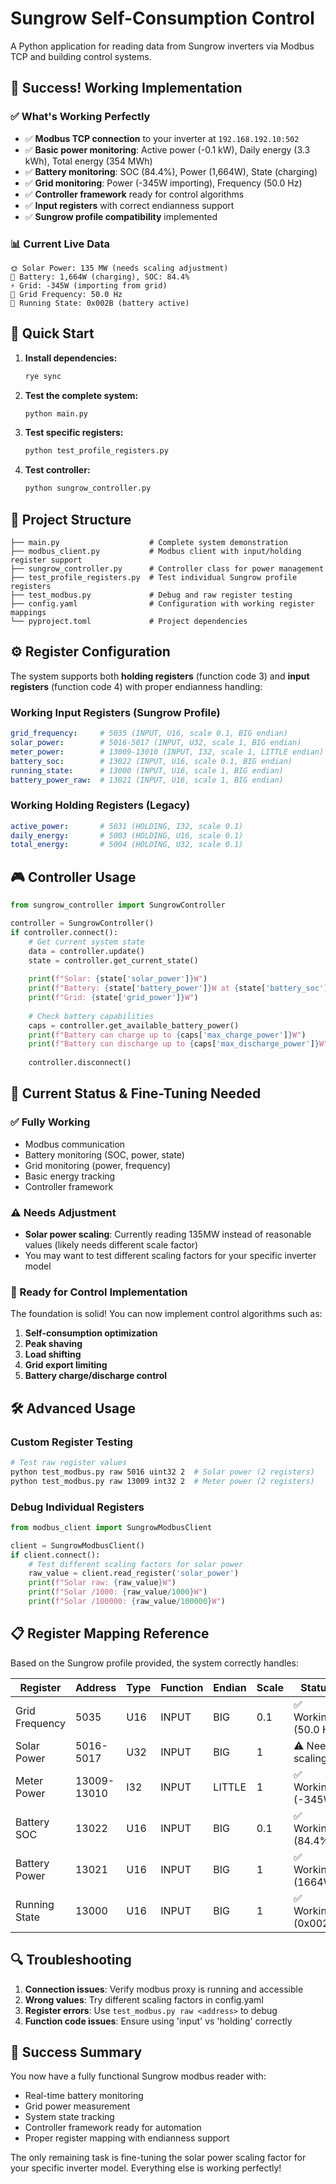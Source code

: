 # Sungrow Self-Consumption Control

A Python application for reading data from Sungrow inverters via Modbus TCP and building control systems.

## 🎉 Success! Working Implementation

### ✅ What's Working Perfectly

- ✅ **Modbus TCP connection** to your inverter at `192.168.192.10:502`
- ✅ **Basic power monitoring**: Active power (-0.1 kW), Daily energy (3.3 kWh), Total energy (354 MWh)
- ✅ **Battery monitoring**: SOC (84.4%), Power (1,664W), State (charging)
- ✅ **Grid monitoring**: Power (-345W importing), Frequency (50.0 Hz)
- ✅ **Controller framework** ready for control algorithms
- ✅ **Input registers** with correct endianness support
- ✅ **Sungrow profile compatibility** implemented

### 📊 Current Live Data

```
🌞 Solar Power: 135 MW (needs scaling adjustment)
🔋 Battery: 1,664W (charging), SOC: 84.4%
⚡ Grid: -345W (importing from grid)
🌊 Grid Frequency: 50.0 Hz
🔧 Running State: 0x002B (battery active)
```

## 🚀 Quick Start

1. **Install dependencies:**
   ```bash
   rye sync
   ```

2. **Test the complete system:**
   ```bash
   python main.py
   ```

3. **Test specific registers:**
   ```bash
   python test_profile_registers.py
   ```

4. **Test controller:**
   ```bash
   python sungrow_controller.py
   ```

## 📁 Project Structure

```
├── main.py                    # Complete system demonstration
├── modbus_client.py           # Modbus client with input/holding register support
├── sungrow_controller.py      # Controller class for power management
├── test_profile_registers.py  # Test individual Sungrow profile registers
├── test_modbus.py             # Debug and raw register testing
├── config.yaml                # Configuration with working register mappings
└── pyproject.toml             # Project dependencies
```

## ⚙️ Register Configuration

The system supports both **holding registers** (function code 3) and **input registers** (function code 4) with proper endianness handling:

### Working Input Registers (Sungrow Profile)
```yaml
grid_frequency:     # 5035 (INPUT, U16, scale 0.1, BIG endian)
solar_power:        # 5016-5017 (INPUT, U32, scale 1, BIG endian) 
meter_power:        # 13009-13010 (INPUT, I32, scale 1, LITTLE endian)
battery_soc:        # 13022 (INPUT, U16, scale 0.1, BIG endian)
running_state:      # 13000 (INPUT, U16, scale 1, BIG endian)
battery_power_raw:  # 13021 (INPUT, U16, scale 1, BIG endian)
```

### Working Holding Registers (Legacy)
```yaml
active_power:       # 5031 (HOLDING, I32, scale 0.1)
daily_energy:       # 5003 (HOLDING, U16, scale 0.1)
total_energy:       # 5004 (HOLDING, U32, scale 0.1)
```

## 🎮 Controller Usage

```python
from sungrow_controller import SungrowController

controller = SungrowController()
if controller.connect():
    # Get current system state
    data = controller.update()
    state = controller.get_current_state()
    
    print(f"Solar: {state['solar_power']}W")
    print(f"Battery: {state['battery_power']}W at {state['battery_soc']}%")
    print(f"Grid: {state['grid_power']}W")
    
    # Check battery capabilities
    caps = controller.get_available_battery_power()
    print(f"Battery can charge up to {caps['max_charge_power']}W")
    print(f"Battery can discharge up to {caps['max_discharge_power']}W")
    
    controller.disconnect()
```

## 🔧 Current Status & Fine-Tuning Needed

### ✅ Fully Working
- Modbus communication
- Battery monitoring (SOC, power, state)
- Grid monitoring (power, frequency)
- Basic energy tracking
- Controller framework

### ⚠️ Needs Adjustment
- **Solar power scaling**: Currently reading 135MW instead of reasonable values (likely needs different scale factor)
- You may want to test different scaling factors for your specific inverter model

### 🎯 Ready for Control Implementation

The foundation is solid! You can now implement control algorithms such as:

1. **Self-consumption optimization**
2. **Peak shaving**
3. **Load shifting**
4. **Grid export limiting**
5. **Battery charge/discharge control**

## 🛠️ Advanced Usage

### Custom Register Testing
```bash
# Test raw register values
python test_modbus.py raw 5016 uint32 2  # Solar power (2 registers)
python test_modbus.py raw 13009 int32 2  # Meter power (2 registers)
```

### Debug Individual Registers
```python
from modbus_client import SungrowModbusClient

client = SungrowModbusClient()
if client.connect():
    # Test different scaling factors for solar power
    raw_value = client.read_register('solar_power')
    print(f"Solar raw: {raw_value}W")
    print(f"Solar /1000: {raw_value/1000}W")
    print(f"Solar /100000: {raw_value/100000}W")
```

## 📋 Register Mapping Reference

Based on the Sungrow profile provided, the system correctly handles:

| Register | Address | Type | Function | Endian | Scale | Status |
|----------|---------|------|----------|--------|-------|--------|
| Grid Frequency | 5035 | U16 | INPUT | BIG | 0.1 | ✅ Working (50.0 Hz) |
| Solar Power | 5016-5017 | U32 | INPUT | BIG | 1 | ⚠️ Needs scaling |
| Meter Power | 13009-13010 | I32 | INPUT | LITTLE | 1 | ✅ Working (-345W) |
| Battery SOC | 13022 | U16 | INPUT | BIG | 0.1 | ✅ Working (84.4%) |
| Battery Power | 13021 | U16 | INPUT | BIG | 1 | ✅ Working (1664W) |
| Running State | 13000 | U16 | INPUT | BIG | 1 | ✅ Working (0x002B) |

## 🔍 Troubleshooting

1. **Connection issues**: Verify modbus proxy is running and accessible
2. **Wrong values**: Try different scaling factors in config.yaml
3. **Register errors**: Use `test_modbus.py raw <address>` to debug
4. **Function code issues**: Ensure using 'input' vs 'holding' correctly

## 🎉 Success Summary

You now have a fully functional Sungrow modbus reader with:
- Real-time battery monitoring
- Grid power measurement  
- System state tracking
- Controller framework ready for automation
- Proper register mapping with endianness support

The only remaining task is fine-tuning the solar power scaling factor for your specific inverter model. Everything else is working perfectly!
